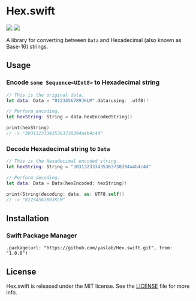 # Hex.swift

[![](https://img.shields.io/endpoint?url=https%3A%2F%2Fswiftpackageindex.com%2Fapi%2Fpackages%2Fyaslab%2FHex.swift%2Fbadge%3Ftype%3Dswift-versions)](https://swiftpackageindex.com/yaslab/Hex.swift)
[![](https://img.shields.io/endpoint?url=https%3A%2F%2Fswiftpackageindex.com%2Fapi%2Fpackages%2Fyaslab%2FHex.swift%2Fbadge%3Ftype%3Dplatforms)](https://swiftpackageindex.com/yaslab/Hex.swift)

A library for converting between `Data` and Hexadecimal (also known as Base-16) strings.

## Usage

### Encode `some Sequence<UInt8>` to Hexadecimal string

```swift
// This is the original data.
let data: Data = "0123456789JKLM".data(using: .utf8)!

// Perform encoding.
let hexString: String = data.hexEncodedString()

print(hexString)
// -> "303132333435363738394a4b4c4d"
```

### Decode Hexadecimal string to `Data`

```swift
// This is the Hexadecimal encoded string.
let hexString: String = "303132333435363738394a4b4c4d"

// Perform decoding.
let data: Data = Data(hexEncoded: hexString)!

print(String(decoding: data, as: UTF8.self))
// -> "0123456789JKLM"
```

## Installation

### Swift Package Manager

```
.package(url: "https://github.com/yaslab/Hex.swift.git", from: "1.0.0")
```

## License

Hex.swift is released under the MIT license. See the [LICENSE](https://github.com/yaslab/Hex.swift/blob/main/LICENSE) file for more info.

